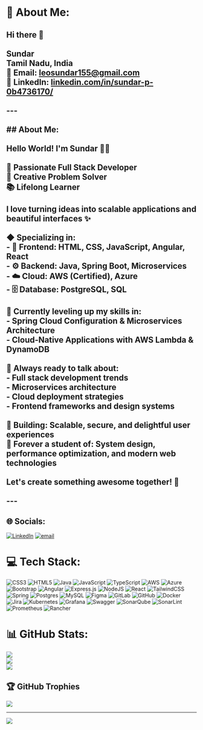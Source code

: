 # 💫 About Me:
## Hi there 👋<br><br>**Sundar**  <br>Tamil Nadu, India  <br>📧 Email: leosundar155@gmail.com  <br>💼 LinkedIn: [linkedin.com/in/sundar-p-0b4736170/](https://linkedin.com/in/sundar-p-0b4736170/)<br><br>---<br><br>## About Me:<br><br>Hello World! I'm **Sundar** 👨‍💻<br><br>🚀 Passionate Full Stack Developer<br>🎯 Creative Problem Solver  <br>📚 Lifelong Learner  <br><br>I love turning ideas into scalable applications and beautiful interfaces ✨<br><br>◆ **Specializing in:**<br>- 🎨 Frontend: HTML, CSS, JavaScript, Angular, React<br>- ⚙️ Backend: Java, Spring Boot, Microservices  <br>- ☁️ Cloud: AWS (Certified), Azure<br>- 🗄️ Database: PostgreSQL, SQL<br><br>🚀 **Currently leveling up my skills in:**<br>- Spring Cloud Configuration & Microservices Architecture<br>- Cloud-Native Applications with AWS Lambda & DynamoDB<br><br>💬 **Always ready to talk about:**<br>- Full stack development trends<br>- Microservices architecture<br>- Cloud deployment strategies<br>- Frontend frameworks and design systems<br><br>🎯 **Building:** Scalable, secure, and delightful user experiences  <br>📖 **Forever a student of:** System design, performance optimization, and modern web technologies<br><br>Let's create something awesome together! 🚀<br><br>---


## 🌐 Socials:
[![LinkedIn](https://img.shields.io/badge/LinkedIn-%230077B5.svg?logo=linkedin&logoColor=white)](https://linkedin.com/in/https://www.linkedin.com/in/sundar-p-0b4736170/) [![email](https://img.shields.io/badge/Email-D14836?logo=gmail&logoColor=white)](mailto:leosundar155@gmail.com) 

# 💻 Tech Stack:
![CSS3](https://img.shields.io/badge/css3-%231572B6.svg?style=flat&logo=css3&logoColor=white) ![HTML5](https://img.shields.io/badge/html5-%23E34F26.svg?style=flat&logo=html5&logoColor=white) ![Java](https://img.shields.io/badge/java-%23ED8B00.svg?style=flat&logo=openjdk&logoColor=white) ![JavaScript](https://img.shields.io/badge/javascript-%23323330.svg?style=flat&logo=javascript&logoColor=%23F7DF1E) ![TypeScript](https://img.shields.io/badge/typescript-%23007ACC.svg?style=flat&logo=typescript&logoColor=white) ![AWS](https://img.shields.io/badge/AWS-%23FF9900.svg?style=flat&logo=amazon-aws&logoColor=white) ![Azure](https://img.shields.io/badge/azure-%230072C6.svg?style=flat&logo=microsoftazure&logoColor=white) ![Bootstrap](https://img.shields.io/badge/bootstrap-%238511FA.svg?style=flat&logo=bootstrap&logoColor=white) ![Angular](https://img.shields.io/badge/angular-%23DD0031.svg?style=flat&logo=angular&logoColor=white) ![Express.js](https://img.shields.io/badge/express.js-%23404d59.svg?style=flat&logo=express&logoColor=%2361DAFB) ![NodeJS](https://img.shields.io/badge/node.js-6DA55F?style=flat&logo=node.js&logoColor=white) ![React](https://img.shields.io/badge/react-%2320232a.svg?style=flat&logo=react&logoColor=%2361DAFB) ![TailwindCSS](https://img.shields.io/badge/tailwindcss-%2338B2AC.svg?style=flat&logo=tailwind-css&logoColor=white) ![Spring](https://img.shields.io/badge/spring-%236DB33F.svg?style=flat&logo=spring&logoColor=white) ![Postgres](https://img.shields.io/badge/postgres-%23316192.svg?style=flat&logo=postgresql&logoColor=white) ![MySQL](https://img.shields.io/badge/mysql-4479A1.svg?style=flat&logo=mysql&logoColor=white) ![Figma](https://img.shields.io/badge/figma-%23F24E1E.svg?style=flat&logo=figma&logoColor=white) ![GitLab](https://img.shields.io/badge/gitlab-%23181717.svg?style=flat&logo=gitlab&logoColor=white) ![GitHub](https://img.shields.io/badge/github-%23121011.svg?style=flat&logo=github&logoColor=white) ![Docker](https://img.shields.io/badge/docker-%230db7ed.svg?style=flat&logo=docker&logoColor=white) ![Jira](https://img.shields.io/badge/jira-%230A0FFF.svg?style=flat&logo=jira&logoColor=white) ![Kubernetes](https://img.shields.io/badge/kubernetes-%23326ce5.svg?style=flat&logo=kubernetes&logoColor=white) ![Grafana](https://img.shields.io/badge/grafana-%23F46800.svg?style=flat&logo=grafana&logoColor=white) ![Swagger](https://img.shields.io/badge/-Swagger-%23Clojure?style=flat&logo=swagger&logoColor=white) ![SonarQube](https://img.shields.io/badge/SonarQube-black?style=flat&logo=sonarqube&logoColor=4E9BCD) ![SonarLint](https://img.shields.io/badge/SonarLint-CB2029?style=flat&logo=SONARLINT&logoColor=white) ![Prometheus](https://img.shields.io/badge/Prometheus-E6522C?style=flat&logo=Prometheus&logoColor=white) ![Rancher](https://img.shields.io/badge/rancher-%230075A8.svg?style=flat&logo=rancher&logoColor=white)
# 📊 GitHub Stats:
![](https://github-readme-stats.vercel.app/api?username=Sundarleo11&theme=dark&hide_border=true&include_all_commits=true&count_private=false)<br/>
![](https://nirzak-streak-stats.vercel.app/?user=Sundarleo11&theme=dark&hide_border=true)<br/>
![](https://github-readme-stats.vercel.app/api/top-langs/?username=Sundarleo11&theme=dark&hide_border=true&include_all_commits=true&count_private=false&layout=compact)

## 🏆 GitHub Trophies
![](https://github-profile-trophy.vercel.app/?username=Sundarleo11&theme=dark&no-frame=false&no-bg=false&margin-w=4)

---
[![](https://visitcount.itsvg.in/api?id=Sundarleo11&icon=0&color=0)](https://visitcount.itsvg.in)

<!-- Proudly created with GPRM ( https://gprm.itsvg.in ) -->
